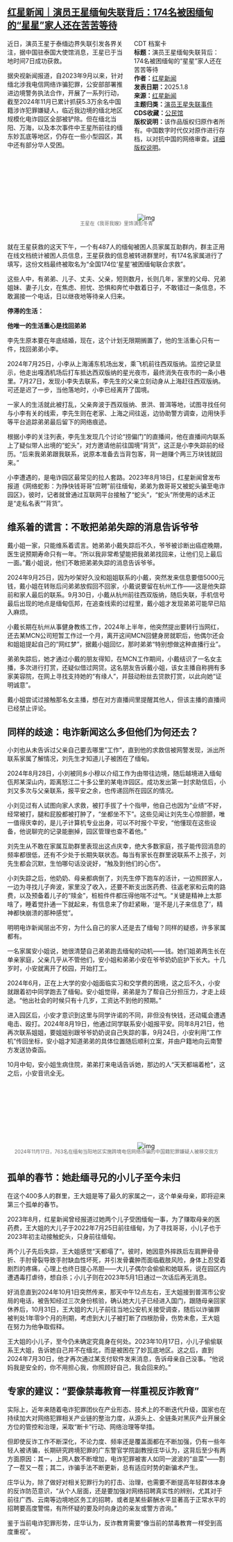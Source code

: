 <!--1736472918000-->
[红星新闻｜演员王星缅甸失联背后：174名被困缅甸的“星星”家人还在苦苦等待](https://chinadigitaltimes.net/chinese/714840.html)
------

<div style="width:42%;float:right;padding-left:20px;"><div class="su-spoiler su-spoiler-style-fancy su-spoiler-icon-chevron-circle" data-scroll-offset="0" data-anchor-in-url="no"><div class="su-spoiler-title" tabindex="0" role="button"><span class="su-spoiler-icon"></span>CDT 档案卡</div><div class="su-spoiler-content su-u-clearfix su-u-trim"><strong>标题：</strong>演员王星缅甸失联背后：174名被困缅甸的“星星”家人还在苦苦等待<br><strong>作者：</strong><a href="https://chinadigitaltimes.net/space/红星新闻" target="_blank">红星新闻</a><br><strong>发表日期：</strong>2025.1.8<br><strong>来源：</strong><a href="https://archive.ph/Jj2js" target="_blank">红星新闻</a><br><strong>主题归类：</strong><a href="https://chinadigitaltimes.net/space/演员王星失联事件" target="_blank">演员王星失联事件</a><br><strong>CDS收藏：</strong><a href="https://chinadigitaltimes.net/space/%E5%85%AC%E6%B0%91%E9%A6%86" target="_blank" rel="noopener">公民馆</a><br><strong>版权说明：</strong>该作品版权归原作者所有。中国数字时代仅对原作进行存档，以对抗中国的网络审查。<a href="https://chinadigitaltimes.net/chinese/copyright">详细版权说明</a>。</div></div></div><p>近日，演员王星于泰缅边界失联引发各界关注，据中国驻泰国大使馆消息，王星已于当地时间7日成功获救。</p><p>据央视新闻报道，自2023年9月以来，针对缅北涉我电信网络诈骗犯罪，公安部部署推进边境警务执法合作，开展了一系列行动，截至2024年11月已累计抓获5.3万余名中国籍涉诈犯罪嫌疑人，临近我边境的缅北地区规模化电诈园区全部被铲除。但在缅北当阳、万海，以及本次事件中王星所前往的缅东妙瓦底等地区，仍存在一些小型园区，其中还有部分华人受困。&nbsp;</p><p><img decoding="async" src="data:image/svg+xml,%3Csvg%20xmlns='http://www.w3.org/2000/svg'%20viewBox='0%200%200%200'%3E%3C/svg%3E" alt="img" data-lazy-src="https://chinadigitaltimes.net/chinese/files/2025/01/post-714840-6780795833a65."><noscript><img decoding="async" src="https://chinadigitaltimes.net/chinese/files/2025/01/post-714840-6780795833a65." alt="img"></noscript></p><span style="font-size: 0.8em;color: #666;display: block;text-align: center;margin-bottom:32px; margin-top: -20px;line-height:22px;">王星在《我哥我嫂》里饰演彭冬青</span><p>就在王星获救的这天下午，一个有487人的缅甸被困人员家属互助群内，群主正用在线文档统计被困人员信息，王星获救的信息被转进群里时，有174名家属进行了填写，这份文档最终被取名为“全国174位‘星星’被困缅甸联合求救”。</p><p>这些人中，有弟弟、儿子、丈夫、父亲，短则数月，长则几年，家里的父母、兄弟姐妹、妻子儿女，在焦虑、担忧、恐惧和奔忙中数着日子，不敢错过一条信息，不敢漏接一个电话，日以继夜地等待亲人归来。</p><p><strong>停滞的生活：</strong>&nbsp;</p><p><strong>他唯一的生活重心是找回弟弟</strong></p><p>李先生原本要在年底结婚，现在，这个计划无限期搁置了，他的生活重心只有一件，找回弟弟小李。</p><p>2024年7月25日，小李从上海浦东机场出发，乘飞机前往西双版纳。监控记录显示，他走出嘎洒机场后打车抵达西双版纳的星光夜市，最终消失在夜市的一条小巷里。7月27日，发现小李失去联系，李先生的父亲立刻动身从上海赶往西双版纳。可还是迟了一步，当他落地时，小李已经离开了国境。</p><p>一家人的生活就此被打乱，父亲奔波于西双版纳、景洪、普洱等地，试图寻找任何与小李有关的线索，李先生则在老家、上海之间往返，边协助警方调查，边用快手等平台追踪弟弟最后留下的网络痕迹。</p><p>根据小李的关注列表，李先生发现几个讨论“捞偏门”的直播间，他在直播间内联系上了疑似带人出境的“蛇头”，对方邀请他前往国境“背货”，这正是小李失踪前的经历。“后来我弟弟跟我联系，说原本准备去当背包客，背一趟赚个两三万块钱就回来。”</p><p>小李遭遇的，是电诈园区最常见的拉人套路。2023年8月18日，红星新闻曾发布报道《网络蛇影：为挣快钱哥哥“应聘”前往缅甸，弟弟为救哥哥又被蛇头骗至电诈园区》，彼时，记者就曾通过互联网平台接触了“蛇头”，“蛇头”所使用的话术正是“走私名表”“背货”。</p><h2><strong>维系着的谎言：不敢把弟弟失踪的消息告诉爷爷</strong></h2><p>戴小姐一家，只能维系着谎言。她弟弟小戴失踪后不久，爷爷被诊断出癌症晚期，医生说预期寿命只有一年。“所以我非常希望能把我弟弟找回来，让他们见上最后一面。”戴小姐说，他们不敢把弟弟失踪的消息告诉爷爷。</p><p>2024年9月25日，因为吵架好久没和姐姐联系的小戴，突然发来信息要借5000元钱，戴小姐在转账后问弟弟放假回不回家，小戴说要留在杭州工作——这是他失踪前和家人最后的联系。9月30日，小戴从杭州前往西双版纳，随后失联，手机信号最后出现的地点是缅甸佤邦，在追查线索的过程里，戴小姐才发现弟弟可能早已陷入麻烦。</p><p>小戴长期在杭州从事健身教练工作，2024年上半年，他突然提出要转行当网红，还去某MCN公司短暂工作过一个月，离开这间MCN回健身房就职后，他偶尔还会和姐姐提起自己的“网红梦”，据戴小姐回忆，那时弟弟“特别想做这种直播行业”。</p><p>弟弟失踪后，她才通过小戴的朋友得知，在MCN工作期间，小戴结识了一名女主播，多次进行打赏，还疑似借过网贷。这名朋友告诉戴小姐，该女主播自称拥有多家美容院，在网上寻找支持她的“有缘人”，并鼓动粉丝去贷款打赏，以此向她“证明诚意”。</p><p>戴小姐尝试过接触那名女主播，想在对方直播间里提醒其他人，但该主播的直播间已经禁止评论。</p><h2><strong>同样的歧途：电诈新闻这么多但他们为何还去？</strong></h2><p>小刘也从未告诉过父亲自己要去哪里“工作”，直到他的求救信被网警发现，派出所联系家属了解情况，刘先生才知道儿子被困在了缅甸。</p><p>2024年8月28日，小刘被同乡小穆以介绍工作为由带往边境，随后越境进入缅甸佤邦某深山内，距离怒江二十多公里的某电诈园区。成功发出第一封求助信后，小刘又多次与父亲联系，报平安之余，也传递回所在园区的情况。</p><p>小刘见过有人试图向家人求救，被打手拔了十个指甲，他自己也因为“业绩”不好，经常被打，腿和屁股都被打肿了，“坐都坐不下”。这些见闻让刘先生心惊胆颤，唯一值得庆幸的，是儿子计算机专业出身，可以不时报个平安，“他懂现在这些设备，他说聊完的记录能删掉，园区管理也查不着他。”</p><p>刘先生从不敢在家属互助群里表现出这点庆幸，绝大多数家庭，孩子能传回消息的频率都很低，还有不少处于长期失联状态。每当有家长在群里说联系不上孩子，刘先生都会沉默，生怕哪句话没说好，“触及到他们的心伤”。</p><p>小刘失踪之后，他奶奶、母亲都病倒了，刘先生停下跑车的活计，一边照顾家人，一边为寻找儿子奔波，家里没了收入，还要不断支出医药费、往返老家和云南的路费，以及预备着儿子的“赎金”，桩桩件件都压得他喘不过气。“关键是精神上太那啥了，睡着觉扑通一下就起来，有信息来了你赶紧瞅，‘是不是儿子来信息了’，精神都快崩溃的那种感觉”。</p><p>明明电诈新闻层出不穷，为什么自己的家人还是去了缅甸？同样的疑惑，许多家属都有。</p><p>一名家属安小姐说，她很清楚自己弟弟跑去缅甸的动机——钱。她们姐弟两生长在单亲家庭，父亲几乎从不管他们，安小姐和弟弟小安在爷爷奶奶庇护下长大。十几岁时，小安就离开了校园，开始打工。</p><p>2024年6月，正在上大学的安小姐面临实习和交学费的困境，这之后不久，小安就跟着初中同学跑去了缅甸。安小姐觉得，弟弟是为了帮自己分担压力，才走上歧途。“他出社会的时候只有十几岁，工资达不到他的预期。”</p><p>进入园区后，小安才意识到这里与同学许诺的不同，非但没有快钱，还动辄会遭遇电击、殴打。2024年8月19日，他通过同学联系安小姐报平安。同年8月21日，他再次联系姐姐，要姐姐别跟爷爷奶奶说自己失踪的事，9月24日，小安利用“工作机”传回坐标，安小姐才知道弟弟的具体位置随后顺利立案，并由户籍地向云南警方发送协查函。</p><p>10月中旬，安小姐生病住院，弟弟打来电话告诉她，那边的人“天天都端着枪”，这之后，小安音讯全无。</p><p><img decoding="async" src="data:image/svg+xml,%3Csvg%20xmlns='http://www.w3.org/2000/svg'%20viewBox='0%200%200%200'%3E%3C/svg%3E" alt="img" data-lazy-src="https://chinadigitaltimes.net/chinese/files/2025/01/post-714840-67807959b3028."><noscript><img decoding="async" src="https://chinadigitaltimes.net/chinese/files/2025/01/post-714840-67807959b3028." alt="img"></noscript></p><span style="font-size: 0.8em;color: #666;display: block;text-align: center;margin-bottom:32px; margin-top: -20px;line-height:22px;">2024年11月17日，763名在缅甸当阳地区实施跨境电信网络诈骗的中国籍犯罪嫌疑人被移交我方</span><h2><strong>孤单的春节：她赴缅寻兄的小儿子至今未归</strong></h2><p>在这个400多人的群里，王大姐是等了最久的家属之一，这个单亲母亲，即将迎来第三个孤单的春节。</p><p>2023年8月，红星新闻曾经报道过她两个儿子受困缅甸一事，为了赚取母亲的医药费，王大姐的大儿子于2022年7月25日前往缅甸，为了寻找哥哥，小儿子也于2023年初主动接触蛇头，只身前往缅甸。</p><p>两个儿子先后失踪，王大姐感觉“天都塌了”。彼时，她因意外摔跌后左肩胛骨骨折、手肘骨裂导致手肘缺血性坏死，并引发骨囊肿而面临截肢风险，身体上忍受着剧烈的疼痛，心理上也终日提心吊胆——大儿子偶尔会偷偷和她联系，说在园区内遭遇毒打虐待，想自杀；小儿子则在2023年5月1日通过一次话后再无消息。</p><p>好消息直到2024年10月1日突然传来，那天中午12点左右，王大姐接到普洱市公安局的电话，被告知经过三次身份核验，确认她大儿子已经进入国门，跟随母亲回家休养后，10月31日，王大姐的大儿子前往当地公安机关接受调查，随后以诈骗罪被判处1年零9个月的刑期，考虑到大儿子被打断了四根肋骨，伤势未愈，王大姐在努力为他争取假释。</p><p>王大姐的小儿子，至今仍未确定究竟身在何处。2023年10月17日，小儿子偷偷联系王大姐，告诉她自己并不在缅北，而是被困在了妙瓦底地区。这之后，直到2024年7月30日，他才再次通过某支付软件发来消息，告诉母亲自己没事。“他说妈我是安全的，你不用担心我，你照顾好自己，我会回来的。”</p><h2><strong>专家的建议：“要像禁毒教育一样重视反诈教育”</strong></h2><p>实际上，近年来随着电诈犯罪团伙在产业形态、技术上的不断迭代升级，国家也在持续加大对网络犯罪相关产业链的整治力度，从源头上、全链条对黑灰产业开展全方位的管控和治理，采取“断卡”行动、网络治理等举措。</p><p>但即使反诈工作不断深化，不论力度、频率还是覆盖面都在不断加强，仍有一些年轻人被诱骗，长期研究跨境犯罪的广东警官学院副教授庄华认为，这背后至少有两方面原因：其一，上网人数不断增加，电诈犯罪被害人如同一波波的“韭菜”——割了一茬又一茬；其二，诈骗手法不断更新，总有适应时势的新骗术产生。</p><p>庄华认为，除了做好对相关犯罪行为的打击、治理，也需要不断提高年轻群体本身的反诈防范意识，“从个人层面，还是要加强对网络招聘真实性的辨别，尤其对于前往广西、云南等边境地区务工的招聘，或者是某些薪酬水平显著高于正常水平的招聘要高度警惕，有所怀疑的要及时向身边的亲友或警方咨询。”</p><p>鉴于当前电诈犯罪形势，庄华认为，反诈教育需要“像当前的禁毒教育一样受到高度重视”。</p><div class="addtoany_share_save_container addtoany_content addtoany_content_bottom"><div class="a2a_kit a2a_kit_size_32 addtoany_list" data-a2a-url="https://chinadigitaltimes.net/chinese/714840.html" data-a2a-title="红星新闻｜演员王星缅甸失联背后：174名被困缅甸的“星星”家人还在苦苦等待"><a class="a2a_button_facebook" href="https://www.addtoany.com/add_to/facebook?linkurl=https%3A%2F%2Fchinadigitaltimes.net%2Fchinese%2F714840.html&amp;linkname=%E7%BA%A2%E6%98%9F%E6%96%B0%E9%97%BB%EF%BD%9C%E6%BC%94%E5%91%98%E7%8E%8B%E6%98%9F%E7%BC%85%E7%94%B8%E5%A4%B1%E8%81%94%E8%83%8C%E5%90%8E%EF%BC%9A174%E5%90%8D%E8%A2%AB%E5%9B%B0%E7%BC%85%E7%94%B8%E7%9A%84%E2%80%9C%E6%98%9F%E6%98%9F%E2%80%9D%E5%AE%B6%E4%BA%BA%E8%BF%98%E5%9C%A8%E8%8B%A6%E8%8B%A6%E7%AD%89%E5%BE%85" title="Facebook" rel="nofollow noopener" target="_blank"></a><a class="a2a_button_twitter" href="https://www.addtoany.com/add_to/twitter?linkurl=https%3A%2F%2Fchinadigitaltimes.net%2Fchinese%2F714840.html&amp;linkname=%E7%BA%A2%E6%98%9F%E6%96%B0%E9%97%BB%EF%BD%9C%E6%BC%94%E5%91%98%E7%8E%8B%E6%98%9F%E7%BC%85%E7%94%B8%E5%A4%B1%E8%81%94%E8%83%8C%E5%90%8E%EF%BC%9A174%E5%90%8D%E8%A2%AB%E5%9B%B0%E7%BC%85%E7%94%B8%E7%9A%84%E2%80%9C%E6%98%9F%E6%98%9F%E2%80%9D%E5%AE%B6%E4%BA%BA%E8%BF%98%E5%9C%A8%E8%8B%A6%E8%8B%A6%E7%AD%89%E5%BE%85" title="Twitter" rel="nofollow noopener" target="_blank"></a><a class="a2a_button_telegram" href="https://www.addtoany.com/add_to/telegram?linkurl=https%3A%2F%2Fchinadigitaltimes.net%2Fchinese%2F714840.html&amp;linkname=%E7%BA%A2%E6%98%9F%E6%96%B0%E9%97%BB%EF%BD%9C%E6%BC%94%E5%91%98%E7%8E%8B%E6%98%9F%E7%BC%85%E7%94%B8%E5%A4%B1%E8%81%94%E8%83%8C%E5%90%8E%EF%BC%9A174%E5%90%8D%E8%A2%AB%E5%9B%B0%E7%BC%85%E7%94%B8%E7%9A%84%E2%80%9C%E6%98%9F%E6%98%9F%E2%80%9D%E5%AE%B6%E4%BA%BA%E8%BF%98%E5%9C%A8%E8%8B%A6%E8%8B%A6%E7%AD%89%E5%BE%85" title="Telegram" rel="nofollow noopener" target="_blank"></a><a class="a2a_button_reddit" href="https://www.addtoany.com/add_to/reddit?linkurl=https%3A%2F%2Fchinadigitaltimes.net%2Fchinese%2F714840.html&amp;linkname=%E7%BA%A2%E6%98%9F%E6%96%B0%E9%97%BB%EF%BD%9C%E6%BC%94%E5%91%98%E7%8E%8B%E6%98%9F%E7%BC%85%E7%94%B8%E5%A4%B1%E8%81%94%E8%83%8C%E5%90%8E%EF%BC%9A174%E5%90%8D%E8%A2%AB%E5%9B%B0%E7%BC%85%E7%94%B8%E7%9A%84%E2%80%9C%E6%98%9F%E6%98%9F%E2%80%9D%E5%AE%B6%E4%BA%BA%E8%BF%98%E5%9C%A8%E8%8B%A6%E8%8B%A6%E7%AD%89%E5%BE%85" title="Reddit" rel="nofollow noopener" target="_blank"></a><a class="a2a_button_whatsapp" href="https://www.addtoany.com/add_to/whatsapp?linkurl=https%3A%2F%2Fchinadigitaltimes.net%2Fchinese%2F714840.html&amp;linkname=%E7%BA%A2%E6%98%9F%E6%96%B0%E9%97%BB%EF%BD%9C%E6%BC%94%E5%91%98%E7%8E%8B%E6%98%9F%E7%BC%85%E7%94%B8%E5%A4%B1%E8%81%94%E8%83%8C%E5%90%8E%EF%BC%9A174%E5%90%8D%E8%A2%AB%E5%9B%B0%E7%BC%85%E7%94%B8%E7%9A%84%E2%80%9C%E6%98%9F%E6%98%9F%E2%80%9D%E5%AE%B6%E4%BA%BA%E8%BF%98%E5%9C%A8%E8%8B%A6%E8%8B%A6%E7%AD%89%E5%BE%85" title="WhatsApp" rel="nofollow noopener" target="_blank"></a><a class="a2a_button_email" href="https://www.addtoany.com/add_to/email?linkurl=https%3A%2F%2Fchinadigitaltimes.net%2Fchinese%2F714840.html&amp;linkname=%E7%BA%A2%E6%98%9F%E6%96%B0%E9%97%BB%EF%BD%9C%E6%BC%94%E5%91%98%E7%8E%8B%E6%98%9F%E7%BC%85%E7%94%B8%E5%A4%B1%E8%81%94%E8%83%8C%E5%90%8E%EF%BC%9A174%E5%90%8D%E8%A2%AB%E5%9B%B0%E7%BC%85%E7%94%B8%E7%9A%84%E2%80%9C%E6%98%9F%E6%98%9F%E2%80%9D%E5%AE%B6%E4%BA%BA%E8%BF%98%E5%9C%A8%E8%8B%A6%E8%8B%A6%E7%AD%89%E5%BE%85" title="Email" rel="nofollow noopener" target="_blank"></a><a class="a2a_button_copy_link" href="https://www.addtoany.com/add_to/copy_link?linkurl=https%3A%2F%2Fchinadigitaltimes.net%2Fchinese%2F714840.html&amp;linkname=%E7%BA%A2%E6%98%9F%E6%96%B0%E9%97%BB%EF%BD%9C%E6%BC%94%E5%91%98%E7%8E%8B%E6%98%9F%E7%BC%85%E7%94%B8%E5%A4%B1%E8%81%94%E8%83%8C%E5%90%8E%EF%BC%9A174%E5%90%8D%E8%A2%AB%E5%9B%B0%E7%BC%85%E7%94%B8%E7%9A%84%E2%80%9C%E6%98%9F%E6%98%9F%E2%80%9D%E5%AE%B6%E4%BA%BA%E8%BF%98%E5%9C%A8%E8%8B%A6%E8%8B%A6%E7%AD%89%E5%BE%85" title="Copy Link" rel="nofollow noopener" target="_blank"></a><a class="a2a_dd addtoany_share_save addtoany_share" href="https://www.addtoany.com/share"></a></div></div>
